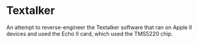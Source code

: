 # Textalker
An attempt to reverse-engineer the Textalker software that ran on Apple II devices and used the Echo II card, which used the TMS5220 chip.
